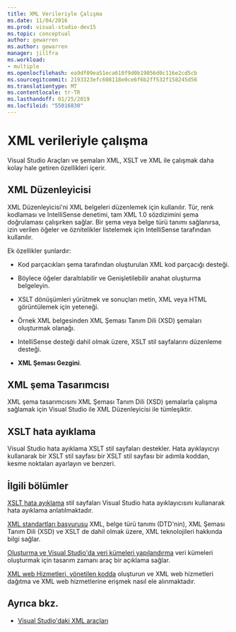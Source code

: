 ```yaml
---
title: XML Verileriyle Çalışma
ms.date: 11/04/2016
ms.prod: visual-studio-dev15
ms.topic: conceptual
author: gewarren
ms.author: gewarren
manager: jillfra
ms.workload:
- multiple
ms.openlocfilehash: ea9df09ea51eca610f9d0b19056d0c116e2cd5cb
ms.sourcegitcommit: 2193323efc608118e0ce6f6b2ff532f158245d56
ms.translationtype: MT
ms.contentlocale: tr-TR
ms.lasthandoff: 01/25/2019
ms.locfileid: "55016830"
---
```

# <a name="working-with-xml-data"></a>XML verileriyle çalışma

Visual Studio Araçları ve şemaları XML, XSLT ve XML ile çalışmak daha kolay hale getiren özellikleri içerir.

## <a name="xml-editor"></a>XML Düzenleyicisi

XML Düzenleyicisi'ni XML belgeleri düzenlemek için kullanılır. Tür, renk kodlaması ve IntelliSense denetimi, tam XML 1.0 sözdizimini şema doğrulaması çalışırken sağlar. Bir şema veya belge türü tanımı sağlanırsa, izin verilen öğeler ve öznitelikler listelemek için IntelliSense tarafından kullanılır.

Ek özellikler şunlardır:

- Kod parçacıkları şema tarafından oluşturulan XML kod parçacığı desteği.

- Böylece öğeler daraltılabilir ve Genişletilebilir anahat oluşturma belgeleyin.

- XSLT dönüşümleri yürütmek ve sonuçları metin, XML veya HTML görüntülemek için yeteneği.

- Örnek XML belgesinden XML Şeması Tanım Dili (XSD) şemaları oluşturmak olanağı.

- IntelliSense desteği dahil olmak üzere, XSLT stil sayfalarını düzenleme desteği.

- **XML Şeması Gezgini**.

## <a name="xml-schema-designer"></a>XML şema Tasarımcısı

XML şema tasarımcısını XML Şeması Tanım Dili (XSD) şemalarla çalışma sağlamak için Visual Studio ile XML Düzenleyicisi ile tümleşiktir.

## <a name="xslt-debugging"></a>XSLT hata ayıklama

Visual Studio hata ayıklama XSLT stil sayfaları destekler. Hata ayıklayıcıyı kullanarak bir XSLT stil sayfası bir XSLT stil sayfası bir adımla koddan, kesme noktaları ayarlayın ve benzeri.

## <a name="related-sections"></a>İlgili bölümler

[XSLT hata ayıklama](../xml-tools/debugging-xslt.md) stil sayfaları Visual Studio hata ayıklayıcısını kullanarak hata ayıklama anlatılmaktadır.

[XML standartları başvurusu](https://msdn.microsoft.com/79c78508-c9d0-423a-a00f-672e855de401) XML, belge türü tanımı (DTD'nin), XML Şeması Tanım Dili (XSD) ve XSLT de dahil olmak üzere, XML teknolojileri hakkında bilgi sağlar.

[Oluşturma ve Visual Studio'da veri kümeleri yapılandırma](../data-tools/create-and-configure-datasets-in-visual-studio.md) veri kümeleri oluşturmak için tasarım zamanı araç bir açıklama sağlar.

[XML web Hizmetleri, yönetilen kodda](/previous-versions/visualstudio/visual-studio-2008/xy59yt45\(v\=vs.90\)) oluşturun ve XML web hizmetleri dağıtma ve XML web hizmetlerine erişmek nasıl ele alınmaktadır.

## <a name="see-also"></a>Ayrıca bkz.

- [Visual Studio'daki XML araçları](../xml-tools/xml-tools-in-visual-studio.md)